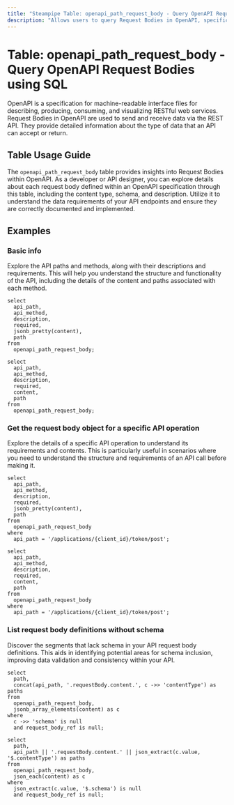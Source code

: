 ```yaml
---
title: "Steampipe Table: openapi_path_request_body - Query OpenAPI Request Bodies using SQL"
description: "Allows users to query Request Bodies in OpenAPI, specifically details about each request body that is defined within an OpenAPI specification."
---
```


# Table: openapi_path_request_body - Query OpenAPI Request Bodies using SQL

OpenAPI is a specification for machine-readable interface files for describing, producing, consuming, and visualizing RESTful web services. Request Bodies in OpenAPI are used to send and receive data via the REST API. They provide detailed information about the type of data that an API can accept or return.

## Table Usage Guide

The `openapi_path_request_body` table provides insights into Request Bodies within OpenAPI. As a developer or API designer, you can explore details about each request body defined within an OpenAPI specification through this table, including the content type, schema, and description. Utilize it to understand the data requirements of your API endpoints and ensure they are correctly documented and implemented.

## Examples

### Basic info
Explore the API paths and methods, along with their descriptions and requirements. This will help you understand the structure and functionality of the API, including the details of the content and paths associated with each method.

```sql+postgres
select
  api_path,
  api_method,
  description,
  required,
  jsonb_pretty(content),
  path
from
  openapi_path_request_body;
```

```sql+sqlite
select
  api_path,
  api_method,
  description,
  required,
  content,
  path
from
  openapi_path_request_body;
```

### Get the request body object for a specific API operation
Explore the details of a specific API operation to understand its requirements and contents. This is particularly useful in scenarios where you need to understand the structure and requirements of an API call before making it.

```sql+postgres
select
  api_path,
  api_method,
  description,
  required,
  jsonb_pretty(content),
  path
from
  openapi_path_request_body
where
  api_path = '/applications/{client_id}/token/post';
```

```sql+sqlite
select
  api_path,
  api_method,
  description,
  required,
  content,
  path
from
  openapi_path_request_body
where
  api_path = '/applications/{client_id}/token/post';
```

### List request body definitions without schema
Discover the segments that lack schema in your API request body definitions. This aids in identifying potential areas for schema inclusion, improving data validation and consistency within your API.

```sql+postgres
select
  path,
  concat(api_path, '.requestBody.content.', c ->> 'contentType') as paths
from
  openapi_path_request_body,
  jsonb_array_elements(content) as c
where
  c ->> 'schema' is null
  and request_body_ref is null;
```

```sql+sqlite
select
  path,
  api_path || '.requestBody.content.' || json_extract(c.value, '$.contentType') as paths
from
  openapi_path_request_body,
  json_each(content) as c
where
  json_extract(c.value, '$.schema') is null
  and request_body_ref is null;
```